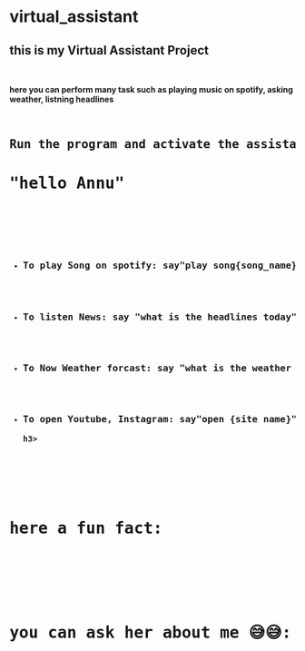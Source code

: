 # virtual_assistant

<h2>this is my Virtual Assistant Project</h1>
<br>
<b><p>here you can perform many task such as playing music on spotify, asking weather, listning headlines</p>

<pre>

<h2>Run the program and activate the assistant just by saying</h2><h1>"hello Annu"</h1>

<ul>
  <li><h3>To play Song on spotify: say"play song{song_name}"</h3></li>
  <li><h3>To listen News: say "what is the headlines today"</h3></li>
  <li><h3>To Now Weather forcast: say "what is the weather {your_city_name}"</h3></li>
  <li><h3>To open Youtube, Instagram: say"open {site name}"</h3>h3></li>
  
</ul>
    
  <h1>here a fun fact:</h1>
   <h1> <p>you can ask her about me 😅😅: just by saying "who is sagar gupta"</p>
</pre>
